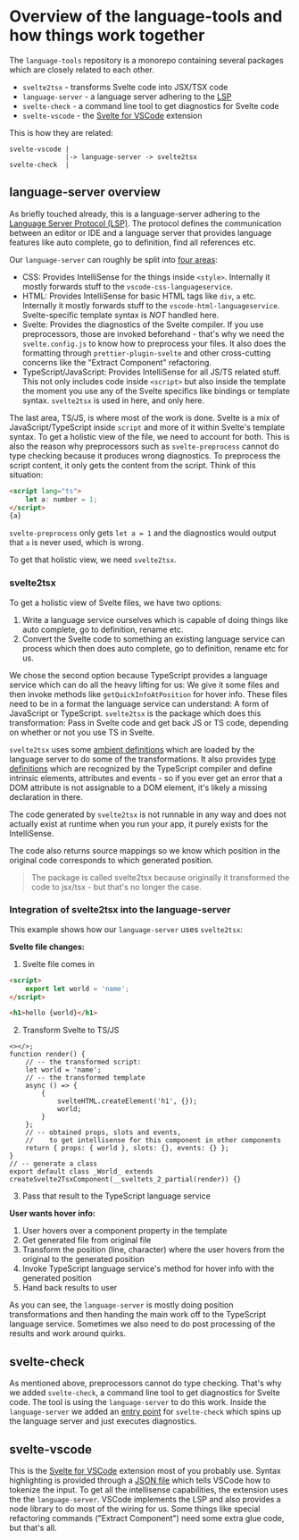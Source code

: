 # Overview of the language-tools and how things work together

The `language-tools` repository is a monorepo containing several packages which are closely related to each other.

-   `svelte2tsx` - transforms Svelte code into JSX/TSX code
-   `language-server` - a language server adhering to the [LSP](https://microsoft.github.io/language-server-protocol)
-   `svelte-check` - a command line tool to get diagnostics for Svelte code
-   `svelte-vscode` - the [Svelte for VSCode](https://marketplace.visualstudio.com/items?itemName=svelte.svelte-vscode) extension

This is how they are related:

```
svelte-vscode |
              |-> language-server -> svelte2tsx
svelte-check  |
```

## language-server overview

As briefly touched already, this is a language-server adhering to the [Language Server Protocol (LSP)](https://microsoft.github.io/language-server-protocol).
The protocol defines the communication between an editor or IDE and a language server that provides language features like auto complete, go to definition, find all references etc.

Our `language-server` can roughly be split into [four areas](/packages/language-server/src/plugins):

-   CSS: Provides IntelliSense for the things inside `<style>`. Internally it mostly forwards stuff to the `vscode-css-languageservice`.
-   HTML: Provides IntelliSense for basic HTML tags like `div`, `a` etc. Internally it mostly forwards stuff to the `vscode-html-languageservice`. Svelte-specific template syntax is _NOT_ handled here.
-   Svelte: Provides the diagnostics of the Svelte compiler. If you use preprocessors, those are invoked beforehand - that's why we need the `svelte.config.js` to know how to preprocess your files. It also does the formatting through `prettier-plugin-svelte` and other cross-cutting concerns like the "Extract Component" refactoring.
-   TypeScript/JavaScript: Provides IntelliSense for all JS/TS related stuff. This not only includes code inside `<script>` but also inside the template the moment you use any of the Svelte specifics like bindings or template syntax. `svelte2tsx` is used in here, and only here.

The last area, TS/JS, is where most of the work is done. Svelte is a mix of JavaScript/TypeScript inside `script` and more of it within Svelte's template syntax. To get a holistic view of the file, we need to account for both.
This is also the reason why preprocessors such as `svelte-preprocess` cannot do type checking because it produces wrong diagnostics. To preprocess the script content, it only gets the content from the script. Think of this situation:

```html
<script lang="ts">
    let a: number = 1;
</script>
{a}
```

`svelte-preprocess` only gets `let a = 1` and the diagnostics would output that `a` is never used, which is wrong.

To get that holistic view, we need `svelte2tsx`.

### svelte2tsx

To get a holistic view of Svelte files, we have two options:

1. Write a language service ourselves which is capable of doing things like auto complete, go to definition, rename etc.
2. Convert the Svelte code to something an existing language service can process which then does auto complete, go to definition, rename etc for us.

We chose the second option because TypeScript provides a language service which can do all the heavy lifting for us: We give it some files and then invoke methods like `getQuickInfoAtPosition` for hover info. These files need to be in a format the language service can understand: A form of JavaScript or TypeScript. `svelte2tsx` is the package which does this transformation: Pass in Svelte code and get back JS or TS code, depending on whether or not you use TS in Svelte.

`svelte2tsx` uses some [ambient definitions](/packages/svelte2tsx/svelte-shims.d.ts) which are loaded by the language server to do some of the transformations. It also provides [type definitions](/packages/svelte2tsx/svelte-jsx-v4.d.ts) which are recognized by the TypeScript compiler and define intrinsic elements, attributes and events - so if you ever get an error that a DOM attribute is not assignable to a DOM element, it's likely a missing declaration in there.

The code generated by `svelte2tsx` is not runnable in any way and does not actually exist at runtime when you run your app, it purely exists for the IntelliSense.

The code also returns source mappings so we know which position in the original code corresponds to which generated position.

> The package is called svelte2tsx because originally it transformed the code to jsx/tsx - but that's no longer the case.

### Integration of svelte2tsx into the language-server

This example shows how our `language-server` uses `svelte2tsx`:

**Svelte file changes:**

1. Svelte file comes in

```html
<script>
    export let world = 'name';
</script>

<h1>hello {world}</h1>
```

2. Transform Svelte to TS/JS

```tsx
<></>;
function render() {
    // -- the transformed script:
    let world = 'name';
    // -- the transformed template
    async () => {
        {
            svelteHTML.createElement('h1', {});
            world;
        }
    };
    // -- obtained props, slots and events,
    //    to get intellisense for this component in other components
    return { props: { world }, slots: {}, events: {} };
}
// -- generate a class
export default class _World_ extends createSvelte2TsxComponent(__sveltets_2_partial(render)) {}
```

3. Pass that result to the TypeScript language service

**User wants hover info:**

1. User hovers over a component property in the template
2. Get generated file from original file
3. Transform the position (line, character) where the user hovers from the original to the generated position
4. Invoke TypeScript language service's method for hover info with the generated position
5. Hand back results to user

As you can see, the `language-server` is mostly doing position transformations and then handing the main work off to the TypeScript language service. Sometimes we also need to do post processing of the results and work around quirks.

## svelte-check

As mentioned above, preprocessors cannot do type checking. That's why we added `svelte-check`, a command line tool to get diagnostics for Svelte code.
The tool is using the `language-server` to do this work. Inside the `language-server` we added an [entry point](/packages/language-server/src/svelte-check.ts) for `svelte-check` which spins up the language server and just executes diagnostics.

## svelte-vscode

This is the [Svelte for VSCode](https://marketplace.visualstudio.com/items?itemName=svelte.svelte-vscode) extension most of you probably use. Syntax highlighting is provided through a [JSON file](/packages/svelte-vscode/syntaxes) which tells VSCode how to tokenize the input. To get all the intellisense capabilities, the extension uses the the `language-server`. VSCode implements the LSP and also provides a node library to do most of the wiring for us. Some things like special refactoring commands ("Extract Component") need some extra glue code, but that's all.
